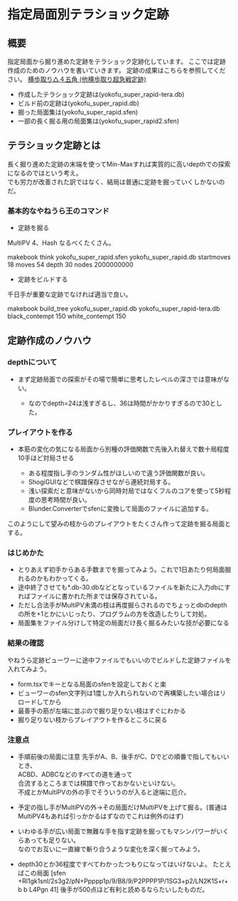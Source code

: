 # 指定局面別テラショック定跡

## 概要

指定局面から掘り進めた定跡をテラショック定跡化しています。
ここでは定跡作成のためのノウハウを書いていきます。
定跡の成果はこちらを参照してください。
[横歩取り△４五角 (他横歩取り超急戦定跡)](https://github.com/tibigame/yaneuraouBookView/tree/master/book/yokofu_super_rapid)

* 作成したテラショック定跡は(yokofu_super_rapid-tera.db)
* ビルド前の定跡は(yokofu_super_rapid.db)
* 掘った局面集は(yokofu_super_rapid.sfen)
* 一部の長く掘る用の局面集は(yokofu_super_rapid2.sfen)

## テラショック定跡とは

長く掘り進めた定跡の末端を使ってMin-Maxすれば実質的に高いdepthでの探索になるのではという考え。  
でも労力が改善された訳ではなく、結局は普通に定跡を掘っていくしかないのだ。

### 基本的なやねうら王のコマンド

* 定跡を掘る

MultiPV 4、Hash なるべくたくさん。

makebook think yokofu_super_rapid.sfen yokofu_super_rapid.db startmoves 18 moves 54 depth 30 nodes 2000000000

* 定跡をビルドする

千日手が重要な定跡でなければ適当で良い。

makebook build_tree yokofu_super_rapid.db yokofu_super_rapid-tera.db black_contempt 150 white_contempt 150

## 定跡作成のノウハウ

### depthについて

* まず定跡局面での探索がその場で簡単に思考したレベルの深さでは意味がない。

	* なのでdepth=24は浅すぎるし、36は時間がかかりすぎるので30とした。

### プレイアウトを作る

* 本筋の変化の気になる局面から別種の評価関数で先後入れ替えで数十局程度10手ほど対局させる

	* ある程度指し手のランダム性がほしいので違う評価関数が良い。
	* ShogiGUIなどで棋譜保存させながら連続対局する。
	* 浅い探索だと意味がないから同時対局ではなくフルのコアを使って5秒程度の思考時間が良い。
	* Blunder.Converterでsfenに変換して局面のファイルに追加する。

このようにして望みの枝からのプレイアウトをたくさん作って定跡を掘る局面とする。

### はじめかた

* とりあえず初手からある手数までを掘ってみよう。これで1日あたり何局面掘れるのかもわかってくる。
* 途中終了させても*.db-30.dbなどとなっているファイルを新たに入力dbにすればファイルに書かれた所までは保存されている。
* ただし合法手がMultiPV未満の枝は再度掘らされるのでちょっとdbのdepthの所を+1とかにいじったり、プログラムの方を改造したりして対処。
* 局面集をファイル分けして特定の局面だけ長く掘るみたいな技が必要になる

### 結果の確認

やねうら定跡ビューワーに途中ファイルでもいいのでビルドした定跡ファイルを入れてみよう。

* form.tsxでキーとなる局面のsfenを設定しておくと楽
* ビューワーのsfen文字列は1度しか入れられないので再構築したい場合はリロードしてから
* 最善手の筋が左端に並ぶので掘り足りない枝はすぐにわかる
* 掘り足りない枝からプレイアウトを作るところに戻る

### 注意点

* 手順前後の局面に注意
先手がA、B、後手がC、Dでどの順番で指してもいいとき、  
ACBD、ADBCなどのすべての道を通って  
合流するところまでは棋譜で作っておかないといけない。  
不成とかMultiPVの外の手でそういうのが入ると途端に厄介。

* 予定の指し手がMultiPVの外→その局面だけMultiPVを上げて掘る。(普通はMultiPV4もあれば引っかかるはずなのでこれは例外のはず)

* いわゆる手が広い局面で無難な手を指す定跡を掘ってもマシンパワーがいくらあっても足りない。  
なのでお互いに一直線で斬り合うような変化を深く掘ってみよう。

* depth30とか36程度ですべてわかったつもりになってはいけないよ。
たとえばこの局面
[sfen +Rl1gk1snl/2s3g2/pN+Ppppp1p/9/B8/9/P2PPPP1P/1SG3+p2/LN2K1S+r+b b L4Pgn 41]
後手が500点ほど有利と読めるならたいしたものだ。

